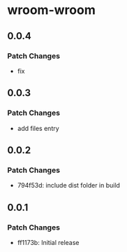 # wroom-wroom

## 0.0.4

### Patch Changes

- fix

## 0.0.3

### Patch Changes

- add files entry

## 0.0.2

### Patch Changes

- 794f53d: include dist folder in build

## 0.0.1

### Patch Changes

- ff1173b: Initial release
